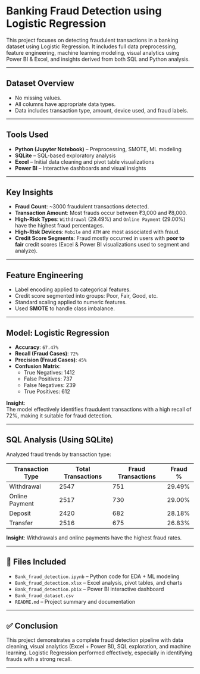 # Banking Fraud Detection using Logistic Regression

This project focuses on detecting fraudulent transactions in a banking dataset using Logistic Regression.
It includes full data preprocessing, feature engineering, machine learning modeling, visual analytics using Power BI & Excel, and insights derived from both SQL and Python analysis.

---

## Dataset Overview

- No missing values.
- All columns have appropriate data types.
- Data includes transaction type, amount, device used, and fraud labels.

---

## Tools Used

- **Python (Jupyter Notebook)** – Preprocessing, SMOTE, ML modeling
- **SQLite** – SQL-based exploratory analysis
- **Excel** – Initial data cleaning and pivot table visualizations
- **Power BI** – Interactive dashboards and visual insights

---

## Key Insights

- **Fraud Count**: ~3000 fraudulent transactions detected.
- **Transaction Amount**: Most frauds occur between ₹3,000 and ₹8,000.
- **High-Risk Types**: `Withdrawal` (29.49%) and `Online Payment` (29.00%) have the highest fraud percentages.
- **High-Risk Devices**: `Mobile` and `ATM` are most associated with fraud.
- **Credit Score Segments**: Fraud mostly occurred in users with **poor to fair** credit scores (Excel & Power BI visualizations used to segment and analyze).

---

## Feature Engineering

- Label encoding applied to categorical features.
- Credit score segmented into groups: Poor, Fair, Good, etc.
- Standard scaling applied to numeric features.
- Used **SMOTE** to handle class imbalance.

---

## Model: Logistic Regression

- **Accuracy**: `67.47%`
- **Recall (Fraud Cases)**: `72%` 
- **Precision (Fraud Cases)**: `45%`
- **Confusion Matrix**:
  - True Negatives: 1412
  - False Positives: 737
  - False Negatives: 239
  - True Positives: 612

**Insight**:  
The model effectively identifies fraudulent transactions with a high recall of 72%, making it suitable for fraud detection.

---

## SQL Analysis (Using SQLite)

Analyzed fraud trends by transaction type:

| Transaction Type | Total Transactions | Fraud Transactions | Fraud % |
|------------------|--------------------|---------------------|---------|
| Withdrawal        | 2547               | 751                 | 29.49%  |
| Online Payment    | 2517               | 730                 | 29.00%  |
| Deposit           | 2420               | 682                 | 28.18%  |
| Transfer          | 2516               | 675                 | 26.83%  |

**Insight**: Withdrawals and online payments have the highest fraud rates.

---

## 📁 Files Included

- `Bank_fraud_detection.ipynb` – Python code for EDA + ML modeling
- `Bank_fraud_detection.xlsx` – Excel analysis, pivot tables, and charts
- `Bank_fraud_detection.pbix` – Power BI interactive dashboard
- `Bank_fraud_dataset.csv`
- `README.md` – Project summary and documentation

---

## ✅ Conclusion

This project demonstrates a complete fraud detection pipeline with data cleaning, visual analytics (Excel + Power BI), SQL exploration, and
machine learning. Logistic Regression performed effectively, especially in identifying frauds with a strong recall.

---


